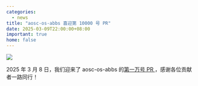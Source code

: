```yaml
---
categories:
  - news
title: "aosc-os-abbs 喜迎第 10000 号 PR"
date: 2025-03-09T22:00:00+08:00
important: true
home: false
---
```

![](/assets/news/abbs-ten-thousand.png)

2025 年 3 月 8 日，我们迎来了 aosc-os-abbs 的[第一万号 PR ](https://github.com/AOSC-Dev/aosc-os-abbs/pull/10000 "第一万号 PR ")，感谢各位贡献者一路同行！
